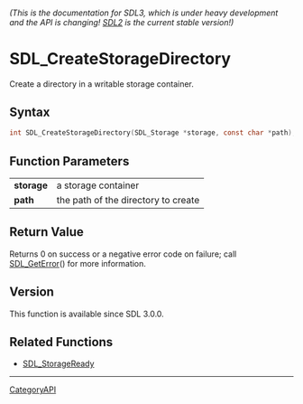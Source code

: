 ###### (This is the documentation for SDL3, which is under heavy development and the API is changing! [SDL2](https://wiki.libsdl.org/SDL2/) is the current stable version!)
# SDL_CreateStorageDirectory

Create a directory in a writable storage container.

## Syntax

```c
int SDL_CreateStorageDirectory(SDL_Storage *storage, const char *path);

```

## Function Parameters

|                 |                                     |
| --------------- | ----------------------------------- |
| **storage**     | a storage container                 |
| **path**        | the path of the directory to create |

## Return Value

Returns 0 on success or a negative error code on failure; call
[SDL_GetError](SDL_GetError)() for more information.

## Version

This function is available since SDL 3.0.0.

## Related Functions

* [SDL_StorageReady](SDL_StorageReady)

----
[CategoryAPI](CategoryAPI)

